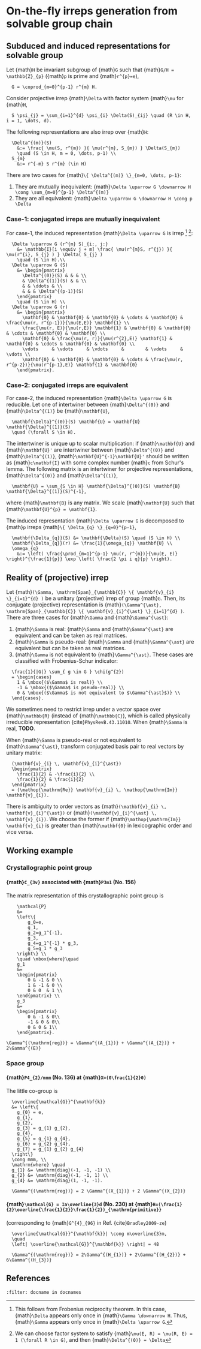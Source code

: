 # On-the-fly irreps generation from solvable group chain

## Subduced and induced representations for solvable group

Let {math}`H` be invariant subgroup of {math}`G` such that {math}`G/H = \mathbb{Z}_{p}` ({math}`p` is prime and {math}`r^{p}=e`),
```{math}
  G = \coprod_{m=0}^{p-1} r^{m} H.
```
Consider projective irrep {math}`\Delta` with factor system {math}`\mu` for {math}`H`,
```{math}
  S \psi_{j} = \sum_{i=1}^{d} \psi_{i} \Delta(S)_{ij} \quad (R \in H, i = 1, \dots, d).
```
The following representations are also irrep over {math}`H`:
```{math}
  \Delta^{(m)}(S)
    &:= \frac{ \mu(S, r^{m}) }{ \mu(r^{m}, S_{m}) } \Delta(S_{m})
    \quad (S \in H, m = 0, \dots, p-1) \\
  S_{m}
    &:= r^{-m} S r^{m} (\in H)
```
There are two cases for {math}`\{ \Delta^{(m)} \}_{m=0, \dots, p-1}`:
1. They are mutually inequivalent: {math}`\Delta \uparrow G \downarrow H \cong \sum_{m=0}^{p-1} \Delta^{(m)}`
2. They are all equivalent: {math}`\Delta \uparrow G \downarrow H \cong p \Delta`

### Case-1: conjugated irreps are mutually inequivalent

For case-1, the induced representation {math}`\Delta \uparrow G` is irrep [^footnote1] [^footnote2]:
```{math}
  \Delta \uparrow G (r^{m} S)_{i:, j:}
    &= \mathbb{I}[i \equiv j + m] \frac{ \mu(r^{m}S, r^{j}) }{ \mu(r^{i}, S_{j} ) } \Delta( S_{j} )
    \quad (S \in H).\\
  \Delta \uparrow G (S)
    &= \begin{pmatrix}
      \Delta^{(0)}(S) & & & \\
      & \Delta^{(1)}(S) & & \\
      & & \ddots & \\
      & & & \Delta^{(p-1)}(S)
    \end{pmatrix}
    \quad (S \in H) \\
  \Delta \uparrow G (r)
    &= \begin{pmatrix}
      \mathbf{0} & \mathbf{0} & \mathbf{0} & \cdots & \mathbf{0} & \frac{\mu(r, r^{p-1})}{\mu(E,E)} \mathbf{1} \\
      \frac{\mu(r, E)}{\mu(r,E)} \mathbf{1} & \mathbf{0} & \mathbf{0} & \cdots & \mathbf{0} & \mathbf{0} \\
      \mathbf{0} & \frac{\mu(r, r)}{\mu(r^{2},E)} \mathbf{1} & \mathbf{0} & \cdots & \mathbf{0} & \mathbf{0} \\
      \vdots     & \vdots     & \vdots     &        & \vdots     & \vdots \\
      \mathbf{0} & \mathbf{0} & \mathbf{0} & \cdots & \frac{\mu(r, r^{p-2})}{\mu(r^{p-1},E)} \mathbf{1} & \mathbf{0}
    \end{pmatrix}.
```

### Case-2: conjugated irreps are equivalent

[^footnote1]: This follows from Frobenius reciprocity theorem. In this case, {math}`\Delta` appears only once in {math}`\Gamma \downarrow H`.
Thus, {math}`\Gamma` appears only once in {math}`\Delta \uparrow G`.

[^footnote2]: We can choose factor system to satisfy {math}`\mu(E, R) = \mu(R, E) = 1 (\forall R \in G)`, and then {math}`\Delta^{(0)} = \Delta`

For case-2, the induced representation {math}`\Delta \uparrow G` is reducible.
Let one of intertwiner between {math}`\Delta^{(0)}` and {math}`\Delta^{(1)}` be {math}`\mathbf{U}`,
```{math}
  \mathbf{\Delta}^{(0)}(S) \mathbf{U} = \mathbf{U} \mathbf{\Delta}^{(1)}(S)
  \quad (\forall S \in H).
```
The intertwiner is unique up to scalar multiplication: if {math}`\mathbf{U}` and {math}`\mathbf{U}'` are intertwiner between {math}`\Delta^{(0)}` and {math}`\Delta^{(1)}`, {math}`\mathbf{U}^{-1}\mathbf{U}'` should be written as {math}`c\mathbf{I}` with some complex number {math}`c` from Schur's lemma.
The following matrix is an intertwiner for projective representations, {math}`\Delta^{(0)}` and {math}`\Delta^{(1)}`,
```{math}
  \mathbf{U} = \sum_{S \in H} \mathbf{\Delta}^{(0)}(S) \mathbf{B} \mathbf{\Delta}^{(1)}(S)^{-1},
```
where {math}`\mathbf{B}` is any matrix.
We scale {math}`\mathbf{U}` such that {math}`\mathbf{U}^{p} = \mathbf{1}`.

The induced representation {math}`\Delta \uparrow G` is decomposed to {math}`p` irreps {math}`\{ \Delta_{q} \}_{q=0}^{p-1}`,
```{math}
  \mathbf{\Delta_{q}}(S) &= \mathbf{\Delta}(S) \quad (S \in H) \\
  \mathbf{\Delta_{q}}(r) &= \frac{1}{\omega_{q}} \mathbf{U} \\
  \omega_{q}
    &:= \left( \frac{\prod_{m=1}^{p-1} \mu(r, r^{m})}{\mu(E, E)} \right)^{\frac{1}{p}} \exp \left( \frac{2 \pi i q}{p} \right).
```

## Reality of (projective) irrep

Let {math}`(\Gamma, \mathrm{Span}_{\mathbb{C}} \{ \mathbf{v}_{i} \}_{i=1}^{d} )` be a unitary (projective) irrep of group {math}`G`.
Then, its conjugate (projective) representation is {math}`(\Gamma^{\ast}, \mathrm{Span}_{\mathbb{C}} \{ \mathbf{v}_{i}^{\ast} \}_{i=1}^{d} )`.
There are three cases for {math}`\Gamma` and {math}`\Gamma^{\ast}`:
1. {math}`\Gamma` is real: {math}`\Gamma` and {math}`\Gamma^{\ast}` are equivalent and can be taken as real matrices.
2. {math}`\Gamma` is pseudo-real: {math}`\Gamma` and {math}`\Gamma^{\ast}` are equivalent but can be taken as real matrices.
3. {math}`\Gamma` is not equivalent to {math}`\Gamma^{\ast}`.
These cases are classified with Frobenius-Schur indicator:
```{math}
  \frac{1}{|G|} \sum_{ g \in G } \chi(g^{2})
  = \begin{cases}
    1 & \mbox{($\Gamma$ is real)} \\
    -1 & \mbox{($\Gamma$ is pseudo-real)} \\
    0 & \mbox{($\Gamma$ is not equivalent to $\Gamma^{\ast}$)} \\
  \end{cases}.
```

We sometimes need to restrict irrep under a vector space over {math}`\mathbb{R}` (instead of {math}`\mathbb{C}`), which is called physically irreducible representation {cite}`PhysRevB.43.11010`.
When {math}`\Gamma` is real, **TODO**.

When {math}`\Gamma` is pseudo-real or not equivalent to {math}`\Gamma^{\ast}`, transform conjugated basis pair to real vectors by unitary matrix:
  ```{math}
    (\mathbf{v}_{i} \, \mathbf{v}_{i}^{\ast})
    \begin{pmatrix}
      \frac{1}{2} & -\frac{i}{2} \\
      \frac{1}{2} & \frac{i}{2}
    \end{pmatrix}
    = (\mathop{\mathrm{Re}} \mathbf{v}_{i} \, \mathop{\mathrm{Im}} \mathbf{v}_{i}).
  ```
  There is ambiguity to order vectors as {math}`(\mathbf{v}_{i} \, \mathbf{v}_{i}^{\ast})` or {math}`(\mathbf{v}_{i}^{\ast} \, \mathbf{v}_{i})`.
  We choose the former if {math}`\mathop{\mathrm{Im}} \mathbf{v}_{i}` is greater than {math}`\mathbf{0}` in lexicographic order and vice versa.

## Working example

### Crystallographic point group

#### {math}`C_{3v}` associated with {math}`P3m1` (No. 156)

The matrix representation of this crystallographic point group is

```{math}
    \mathcal{P}
    &=
    \left\{
        g_0=e,
        g_1,
        g_2=g_1^{-1},
        g_3,
        g_4=g_1^{-1} * g_3,
        g_5=g_1 * g_3
    \right\} \\
    \quad \mbox{where}\quad
    g_1
    &=
    \begin{pmatrix}
        0 & -1 & 0 \\
        1 & -1 & 0 \\
        0 & 0  & 1 \\
    \end{pmatrix} \\
    g_3
    &=
    \begin{pmatrix}
        0 & -1 & 0\\
        -1 & 0 & 0\\
        0 & 0 & 1\\
    \end{pmatrix}.
```

```{math}
\Gamma^{(\mathrm{reg})} = \Gamma^{(A_{1})} + \Gamma^{(A_{2})} + 2\Gamma^{(E)}
```

### Space group

#### {math}`P4_{2}/mnm` (No. 136) at {math}`X=(0\frac{1}{2}0)`

The little co-group is
```{math}
  \overline{\mathcal{G}}^{\mathbf{k}}
  &= \left\{
    g_{0} = e,
    g_{1},
    g_{2},
    g_{3} = g_{1} g_{2},
    g_{4},
    g_{5} = g_{1} g_{4},
    g_{6} = g_{2} g_{4},
    g_{7} = g_{1} g_{2} g_{4}
  \right\}
  \cong mmm, \\
  \mathrm{where} \quad
  g_{1} &= \mathrm{diag}(-1, -1, -1) \\
  g_{2} &= \mathrm{diag}(-1, -1, 1) \\
  g_{4} &= \mathrm{diag}(1, -1, -1).
```

```{math}
  \Gamma^{(\mathrm{reg})} = 2 \Gamma^{(X_{1})} + 2 \Gamma^{(X_{2})}
```

#### {math}`\mathcal{G} = Ia\overline{3}d` (No. 230) at {math}`H=(\frac{1}{2}\overline{\frac{1}{2}}\frac{1}{2})_{\mathrm{primitive}}`

(corresponding to {math}`G^{4}_{96}` in Ref. {cite}`Bradley2009-ze`)

```{math}
  \overline{\mathcal{G}}^{\mathbf{k}}| \cong m\overline{3}m,
  \quad
  \left| \overline{\mathcal{G}}^{\mathbf{k}} \right| = 48
```

```{math}
  \Gamma^{(\mathrm{reg})} = 2\Gamma^{(H_{1})} + 2\Gamma^{(H_{2})} + 6\Gamma^{(H_{3})}
```

## References

```{bibliography}
:filter: docname in docnames
```
